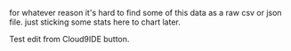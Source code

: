 for whatever reason it's hard to find some of this data as a raw csv or json file. just sticking some stats here to chart later.

Test edit from Cloud9IDE button.
